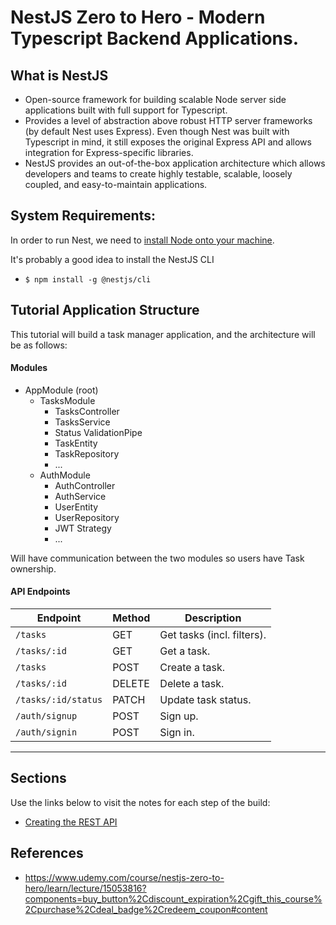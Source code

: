 # NestJS Zero to Hero - Modern Typescript Backend Applications.

## What is NestJS

- Open-source framework for building scalable Node server side applications built with full support for Typescript.
- Provides a level of abstraction above robust HTTP server frameworks (by default Nest uses Express). Even though Nest was built with Typescript in mind, it still exposes the original Express API and allows integration for Express-specific libraries.
- NestJS provides an out-of-the-box application architecture which allows developers and teams to create highly testable, scalable, loosely coupled, and easy-to-maintain applications.

## System Requirements:

In order to run Nest, we need to [install Node onto your machine](https://nodejs.org/en/download/).

It's probably a good idea to install the NestJS CLI
 - `$ npm install -g @nestjs/cli`

## Tutorial Application Structure

This tutorial will build a task manager application, and the architecture will be as follows:

#### Modules

- AppModule (root)
	- TasksModule
		- TasksController
		- TasksService
		- Status ValidationPipe
		- TaskEntity
		- TaskRepository
		- ...
	- AuthModule
		- AuthController
		- AuthService
		-	UserEntity
		- UserRepository
		- JWT Strategy
		- ...

Will have communication between the two modules so users have Task ownership.

#### API Endpoints

| Endpoint | Method | Description |
|---|---|---|
| `/tasks` | GET | Get tasks (incl. filters). |
| `/tasks/:id` | GET | Get a task. |
| `/tasks` | POST | Create a task. |
| `/tasks/:id` | DELETE | Delete a task. |
| `/tasks/:id/status` | PATCH | Update task status. |
| `/auth/signup` | POST | Sign up. |
| `/auth/signin` | POST | Sign in. |

___

## Sections

Use the links below to visit the notes for each step of the build:

- [Creating the REST API](./section2_rest_api.md)

## References

- https://www.udemy.com/course/nestjs-zero-to-hero/learn/lecture/15053816?components=buy_button%2Cdiscount_expiration%2Cgift_this_course%2Cpurchase%2Cdeal_badge%2Credeem_coupon#content